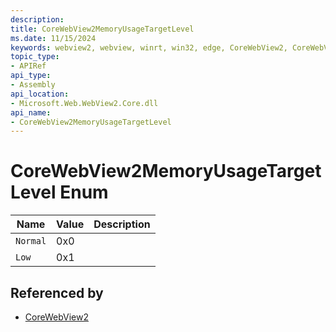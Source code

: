 ```yaml
---
description: 
title: CoreWebView2MemoryUsageTargetLevel
ms.date: 11/15/2024
keywords: webview2, webview, winrt, win32, edge, CoreWebView2, CoreWebView2Controller, browser control, edge html, CoreWebView2MemoryUsageTargetLevel
topic_type:
- APIRef
api_type:
- Assembly
api_location:
- Microsoft.Web.WebView2.Core.dll
api_name:
- CoreWebView2MemoryUsageTargetLevel
---
```


# CoreWebView2MemoryUsageTargetLevel Enum

| Name |  Value | Description |
|--|--|--|
|`Normal` | 0x0  |  |
|`Low` | 0x1  |  |


## Referenced by

- [CoreWebView2](corewebview2.md)
